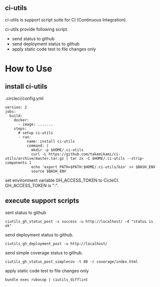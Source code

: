 ci-utils
---

ci-utils is support script suite for CI (Continuous Integration).

ci-utils provide following script.
- send status to github
- send deployment status to github
- apply static code test to file changes only

# How to Use

## install ci-utils

.circleci/config.yml

```
version: 2
jobs:
  build:
    docker:
      - image: .......
    steps:
      # setup ci-utils
      - run:
          name: install ci-utils
          command: |
            mkdir -p $HOME/.ci-utils
            curl -L https://github.com/takemikami/ci-utils/archive/master.tar.gz | tar zx -C $HOME/.ci-utils --strip-components 1
            echo 'export PATH=$PATH:$HOME/.ci-utils/bin' >> $BASH_ENV
            source $BASH_ENV
```

set environment variable GH_ACCESS_TOKEN to CicleCI.  
GH_ACCESS_TOKEN is "<github username>:<personal access toke>".

## execute support scripts

sent status to github

```
ciutils_gh_status_post -s success -u http://localhost/ -d "status is ok"
```

send deployment status to github.

```
ciutils_gh_deployment_post -u http://localhost/
```

send simple coverage status to github.

```
ciutils_gh_status_post_simplecov -t 80 -r coverage/index.html
```

apply static code test to file changes only

```
bundle exec rubocop | ciutils_difflint
```
